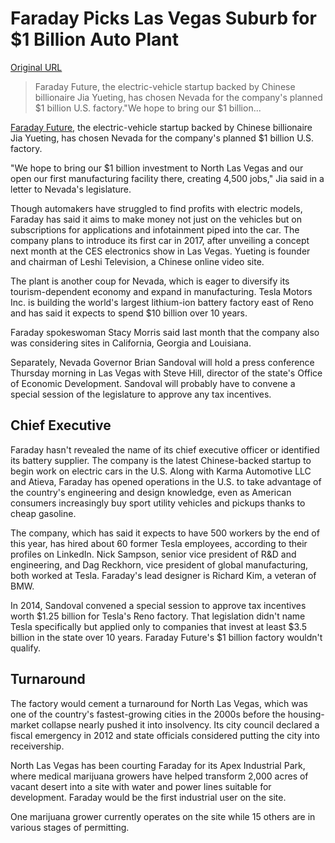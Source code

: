 # Faraday Picks Las Vegas Suburb for $1 Billion Auto Plant

[Original URL](http://www.bloomberg.com/news/articles/2015-12-10/faraday-future-picks-las-vegas-suburb-for-1-billion-auto-plant)

> Faraday Future, the electric-vehicle startup backed by Chinese billionaire Jia Yueting, has chosen Nevada for the company's planned $1 billion U.S. factory."We hope to bring our $1 billion...

[Faraday Future,](http://www.faradayfuture.com "www.faradayfuture.com") the electric-vehicle startup backed by Chinese billionaire Jia Yueting, has chosen Nevada for the company's planned $1 billion U.S. factory.

"We hope to bring our $1 billion investment to North Las Vegas and our open our first manufacturing facility there, creating 4,500 jobs," Jia said in a letter to Nevada's legislature.

Though automakers have struggled to find profits with electric models, Faraday has said it aims to make money not just on the vehicles but on subscriptions for applications and infotainment piped into the car. The company plans to introduce its first car in 2017, after unveiling a concept next month at the CES electronics show in Las Vegas. Yueting is founder and chairman of Leshi Television, a Chinese online video site.

The plant is another coup for Nevada, which is eager to diversify its tourism-dependent economy and expand in manufacturing. Tesla Motors Inc. is building the world's largest lithium-ion battery factory east of Reno and has said it expects to spend $10 billion over 10 years.

Faraday spokeswoman Stacy Morris said last month that the company also was considering sites in California, Georgia and Louisiana.

Separately, Nevada Governor Brian Sandoval will hold a press conference Thursday morning in Las Vegas with Steve Hill, director of the state's Office of Economic Development. Sandoval will probably have to convene a special session of the legislature to approve any tax incentives.

## Chief Executive

Faraday hasn't revealed the name of its chief executive officer or identified its battery supplier. The company is the latest Chinese-backed startup to begin work on electric cars in the U.S. Along with Karma Automotive LLC and Atieva, Faraday has opened operations in the U.S. to take advantage of the country's engineering and design knowledge, even as American consumers increasingly buy sport utility vehicles and pickups thanks to cheap gasoline.

The company, which has said it expects to have 500 workers by the end of this year, has hired about 60 former Tesla employees, according to their profiles on LinkedIn. Nick Sampson, senior vice president of R&D and engineering, and Dag Reckhorn, vice president of global manufacturing, both worked at Tesla. Faraday's lead designer is Richard Kim, a veteran of BMW.

In 2014, Sandoval convened a special session to approve tax incentives worth $1.25 billion for Tesla's Reno factory. That legislation didn't name Tesla specifically but applied only to companies that invest at least $3.5 billion in the state over 10 years. Faraday Future's $1 billion factory wouldn't qualify.

## Turnaround

The factory would cement a turnaround for North Las Vegas, which was one of the country's fastest-growing cities in the 2000s before the housing-market collapse nearly pushed it into insolvency. Its city council declared a fiscal emergency in 2012 and state officials considered putting the city into receivership.

North Las Vegas has been courting Faraday for its Apex Industrial Park, where medical marijuana growers have helped transform 2,000 acres of vacant desert into a site with water and power lines suitable for development. Faraday would be the first industrial user on the site.

One marijuana grower currently operates on the site while 15 others are in various stages of permitting.
